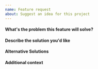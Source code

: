 ```yaml
---
name: Feature request
about: Suggest an idea for this project
---
```


#### What's the problem this feature will solve?

<!-- What are you trying to do, that you are unable to achieve with pip-tools as it currently stands? -->

#### Describe the solution you'd like

<!-- A clear and concise description of what you want to happen. -->

<!-- Provide examples of real-world use cases that this would enable and how it solves the problem described above. -->

#### Alternative Solutions

<!-- Have you tried to workaround the problem using pip-tools or other tools? Or a different approach to solving this issue? Please elaborate here. -->

#### Additional context

<!-- Add any other context, links, etc. about the feature here. -->
